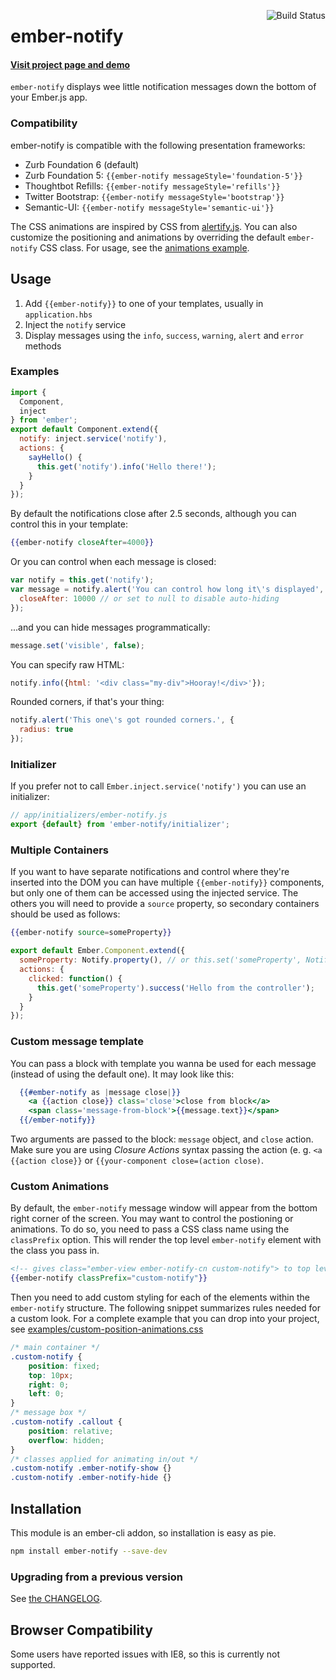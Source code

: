 [<img align='right' alt='Build Status' src='https://travis-ci.org/aexmachina/ember-notify.png'>](https://travis-ci.org/aexmachina/ember-notify)

# ember-notify

#### [Visit project page and demo](http://simonwade.me/ember-notify)

`ember-notify` displays wee little notification messages down the bottom of your Ember.js app.

### Compatibility

ember-notify is compatible with the following presentation frameworks:

- Zurb Foundation 6 (default)
- Zurb Foundation 5: `{{ember-notify messageStyle='foundation-5'}}`
- Thoughtbot Refills: `{{ember-notify messageStyle='refills'}}`
- Twitter Bootstrap: `{{ember-notify messageStyle='bootstrap'}}`
- Semantic-UI: `{{ember-notify messageStyle='semantic-ui'}}`

The CSS animations are inspired by CSS from [alertify.js](http://fabien-d.github.io/alertify.js/). You can also customize the positioning and animations by overriding the default `ember-notify` CSS class. For usage, see the [animations example](#custom-animations).

## Usage

1. Add `{{ember-notify}}` to one of your templates, usually in `application.hbs`
2. Inject the `notify` service
3. Display messages using the `info`, `success`, `warning`, `alert` and `error` methods

### Examples

```js
import {
  Component,
  inject
} from 'ember';
export default Component.extend({
  notify: inject.service('notify'),
  actions: {
    sayHello() {
      this.get('notify').info('Hello there!');
    }
  }
});
```

By default the notifications close after 2.5 seconds, although you can control this in your template:

```handlebars
{{ember-notify closeAfter=4000}}
```

Or you can control when each message is closed:

```js
var notify = this.get('notify');
var message = notify.alert('You can control how long it\'s displayed', {
  closeAfter: 10000 // or set to null to disable auto-hiding
});
```

...and you can hide messages programmatically:

```js
message.set('visible', false);
```

You can specify raw HTML:

```js
notify.info({html: '<div class="my-div">Hooray!</div>'});
```

Rounded corners, if that's your thing:

```js
notify.alert('This one\'s got rounded corners.', {
  radius: true
});
```

### Initializer

If you prefer not to call `Ember.inject.service('notify')` you can use an initializer:

```js
// app/initializers/ember-notify.js
export {default} from 'ember-notify/initializer';
```

### Multiple Containers

If you want to have separate notifications and control where they're inserted into the DOM you can
have multiple `{{ember-notify}}` components, but only one of them can be accessed using the injected service.
The others you will need to provide a `source` property, so secondary containers should be used as follows:

```hbs
{{ember-notify source=someProperty}}
```

```js
export default Ember.Component.extend({
  someProperty: Notify.property(), // or this.set('someProperty', Notify.create())
  actions: {
    clicked: function() {
      this.get('someProperty').success('Hello from the controller');
    }
  }
});
```
### Custom message template
You can pass a block with template you wanna be used for each message (instead of using the default one). It may look like this:
```hbs
  {{#ember-notify as |message close|}}
    <a {{action close}} class='close'>close from block</a>
    <span class='message-from-block'>{{message.text}}</span>
  {{/ember-notify}}
```
Two arguments are passed to the block: `message` object, and `close` action. Make sure
you are using *Closure Actions* syntax passing the action (e. g. `<a {{action close}}` or
`{{your-component close=(action close)`.

### Custom Animations

By default, the `ember-notify` message window will appear from the bottom right corner of the
screen.  You may want to control the postioning or animations. To do so, you need to pass a CSS
class name using the `classPrefix` option. This will render the top level `ember-notify` element
with the class you pass in.

```hbs
<!-- gives class="ember-view ember-notify-cn custom-notify"> to top level element-->
{{ember-notify classPrefix="custom-notify"}}

```
Then you need to add custom styling for each of the elements within the `ember-notify` structure.
The following snippet summarizes rules needed for a custom look. For a complete example that you can drop into your project, see [examples/custom-position-animations.css](examples/custom-position-animations.css)
```css
/* main container */
.custom-notify {
	position: fixed;
	top: 10px;
	right: 0;
	left: 0;
}
/* message box */
.custom-notify .callout {
	position: relative;
	overflow: hidden;
}
/* classes applied for animating in/out */
.custom-notify .ember-notify-show {}
.custom-notify .ember-notify-hide {}

```
## Installation

This module is an ember-cli addon, so installation is easy as pie.

```sh
npm install ember-notify --save-dev
```

### Upgrading from a previous version

See [the CHANGELOG](https://github.com/aexmachina/ember-notify/blob/master/CHANGELOG.md).

## Browser Compatibility

Some users have reported issues with IE8, so this is currently not supported.
